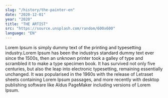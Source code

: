 ```yaml
---
slug: "/history/the-painter-en"
date: "2020-12-01"
year: "2020"
title: "THE ARTIST"
src: "https://source.unsplash.com/random/600x600"
language: "EN"
---
```

Lorem Ipsum is simply dummy text of the printing and typesetting industry.Lorem Ipsum has been the industrys standard dummy text ever since the 1500s,
then an unknown printer took a galley of type and scrambled it to make a type specimen book.
It has survived not only five centuries, but also the leap into electronic typesetting, 
remaining essentially unchanged. It was popularised in the 1960s with the release of 
Letraset sheets containing Lorem Ipsum passages, and more recently with desktop publishing software like Aldus PageMaker including versions of Lorem Ipsum.